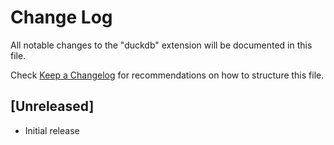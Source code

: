 # Change Log

All notable changes to the "duckdb" extension will be documented in this file.

Check [Keep a Changelog](http://keepachangelog.com/) for recommendations on how to structure this file.

## [Unreleased]

- Initial release